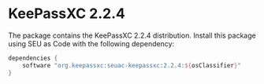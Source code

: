 # KeePassXC 2.2.4


The package contains the KeePassXC 2.2.4 distribution. Install this package using SEU as Code with the following dependency:
```groovy
dependencies {
	software "org.keepassxc:seuac-keepassxc:2.2.4:${osClassifier}"
}
```
